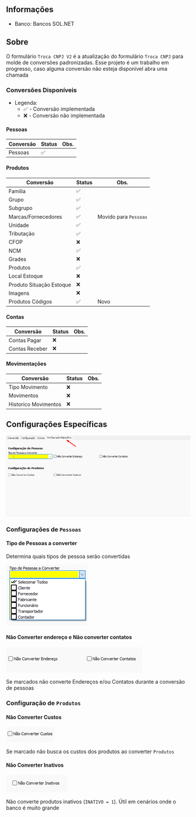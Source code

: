 ## Informações
- Banco: Bancos SOL.NET

## Sobre
O formulário `Troca CNPJ V2` é a atualização do formulário `Troca CNPJ` para molde de conversões padronizadas. Esse projeto é um trabalho em progresso, caso alguma conversão não esteja disponível abra uma chamada

### Conversões Disponíveis
- Legenda:
	- ✅ - Conversão implementada
	- ❌ - Conversão não implementada

#### Pessoas

| Conversão | Status | Obs. |
| --------- | ------ | ---- |
| Pessoas   | ✅     |      |

#### Produtos

| Conversão                | Status | Obs.                  |
| ------------------------ | ------ | --------------------- |
| Familia                  | ✅     |                       |
| Grupo                    | ✅     |                       |
| Subgrupo                 | ✅     |                       |
| Marcas/Fornecedores      | ✅     | Movido para `Pessoas` |
| Unidade                  | ✅     |                       |
| Tributação               | ✅     |                       |
| CFOP                     | ❌     |                       |
| NCM                      | ✅     |                       |
| Grades                   | ❌     |                       |
| Produtos                 | ✅     |                       |
| Local Estoque            | ❌     |                       |
| Produto Situação Estoque | ❌     |                       |
| Imagens                  | ❌     |                       |
| Produtos Códigos         | ✅     | Novo                  | 

#### Contas

| Conversão      | Status | Obs. |
| -------------- | ------ | ---- |
| Contas Pagar   | ❌     |      |
| Contas Receber | ❌     |      |

#### Movimentações

| Conversão            | Status | Obs. |
| -------------------- | ------ | ---- |
| Tipo Movimento       | ❌     |      |
| Movimentos           | ❌     |      |
| Historico Movimentos | ❌     |      |

## Configurações Específicas

![TrocaCNPJAbaConfigEspecifica.png](./Imagens/TrocaCNPJAbaConfigEspecifica.png)

### Configurações de `Pessoas`

#### Tipo de Pessoas a converter
Determina quais tipos de pessoa serão convertidas

  ![TrocaCNPJTipoPessoaConverter.png](./Imagens/TrocaCNPJTipoPessoaConverter.png)

#### Não Converter endereço e Não converter contatos

![TrocaCNPJPessoasNConverter.png](./Imagens/TrocaCNPJPessoasNConverter.png)

Se marcados não converte Endereços e/ou Contatos durante a conversão de pessoas

### Configuração de `Produtos`
#### Não Converter Custos

![TrocaCNPJProdutosCustos.png](./Imagens/TrocaCNPJProdutosCustos.png)

Se marcado não busca os custos dos produtos ao converter `Produtos`
#### Não Converter Inativos

![TrocaCNPJProdutosInativos.png](./Imagens/TrocaCNPJProdutosInativos.png)

Não converte produtos inativos (`INATIVO = 1`). Útil em cenários onde o banco é muito grande

